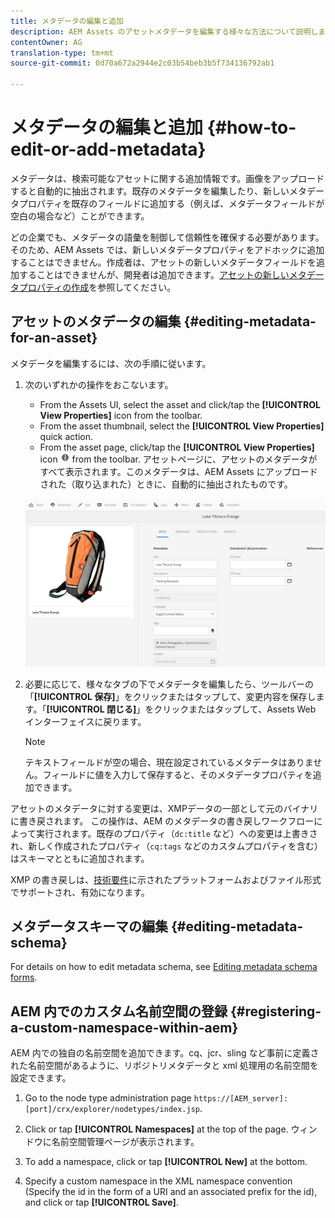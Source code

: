 ```yaml
---
title: メタデータの編集と追加
description: AEM Assets のアセットメタデータを編集する様々な方法について説明します。
contentOwner: AG
translation-type: tm+mt
source-git-commit: 0d70a672a2944e2c03b54beb3b5f734136792ab1

---
```



# メタデータの編集と追加 {#how-to-edit-or-add-metadata}

メタデータは、検索可能なアセットに関する追加情報です。画像をアップロードすると自動的に抽出されます。既存のメタデータを編集したり、新しいメタデータプロパティを既存のフィールドに追加する（例えば、メタデータフィールドが空白の場合など）ことができます。

どの企業でも、メタデータの語彙を制御して信頼性を確保する必要があります。そのため、AEM Assets では、新しいメタデータプロパティをアドホックに追加することはできません。作成者は、アセットの新しいメタデータフィールドを追加することはできませんが、開発者は追加できます。[アセットの新しいメタデータプロパティの作成](meta-edit.md#editing-metadata-schema)を参照してください。

## アセットのメタデータの編集 {#editing-metadata-for-an-asset}

メタデータを編集するには、次の手順に従います。

1. 次のいずれかの操作をおこないます。

   * From the Assets UI, select the asset and click/tap the **[!UICONTROL View Properties]** icon from the toolbar.
   * From the asset thumbnail, select the **[!UICONTROL View Properties]** quick action.
   * From the asset page, click/tap the **[!UICONTROL View Properties]** icon ![info icon](assets/do-not-localize/info_icon.png) from the toolbar.
   アセットページに、アセットのメタデータがすべて表示されます。このメタデータは、AEM Assets にアップロードされた（取り込まれた）ときに、自動的に抽出されたものです。

   ![chlimage_1-169](assets/chlimage_1-169.png)

1. 必要に応じて、様々なタブの下でメタデータを編集したら、ツールバーの「**[!UICONTROL 保存]**」をクリックまたはタップして、変更内容を保存します。「**[!UICONTROL 閉じる]**」をクリックまたはタップして、Assets Web インターフェイスに戻ります。

   >[!NOTE]
   >
   >テキストフィールドが空の場合、現在設定されているメタデータはありません。フィールドに値を入力して保存すると、そのメタデータプロパティを追加できます。

アセットのメタデータに対する変更は、XMPデータの一部として元のバイナリに書き戻されます。 この操作は、AEM のメタデータの書き戻しワークフローによって実行されます。既存のプロパティ（`dc:title` など）への変更は上書きされ、新しく作成されたプロパティ（`cq:tags` などのカスタムプロパティを含む）はスキーマとともに追加されます。

XMP の書き戻しは、[技術要件](/help/sites-deploying/technical-requirements.md)に示されたプラットフォームおよびファイル形式でサポートされ、有効になります。

## メタデータスキーマの編集 {#editing-metadata-schema}

For details on how to edit metadata schema, see [Editing metadata schema forms](metadata-schemas.md#editing-metadata-schema-forms).

## AEM 内でのカスタム名前空間の登録 {#registering-a-custom-namespace-within-aem}

AEM 内での独自の名前空間を追加できます。cq、jcr、sling など事前に定義された名前空間があるように、リポジトリメタデータと xml 処理用の名前空間を設定できます。

1. Go to the node type administration page `https://[AEM_server]:[port]/crx/explorer/nodetypes/index.jsp`.
1. Click or tap **[!UICONTROL Namespaces]** at the top of the page. ウィンドウに名前空間管理ページが表示されます。

1. To add a namespace, click or tap **[!UICONTROL New]** at the bottom.
1. Specify a custom namespace in the XML namespace convention (Specify the id in the form of a URI and an associated prefix for the id), and click or tap **[!UICONTROL Save]**.

